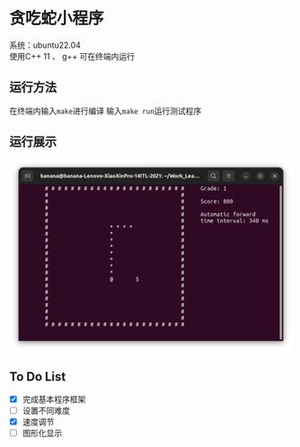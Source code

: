 # 贪吃蛇小程序
系统：ubuntu22.04\
使用C++ 11 、 g++
可在终端内运行

## 运行方法
在终端内输入`make`进行编译
输入`make run`运行测试程序

## 运行展示
![alt text](<Screenshot from 2024-04-18 15-04-34.png>)

## To Do List
- [x] 完成基本程序框架
- [ ] 设置不同难度
- [x] 速度调节 
- [ ] 图形化显示 